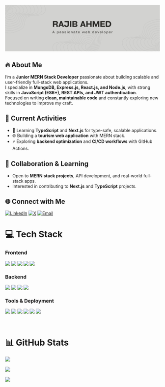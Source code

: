![logo](https://github.com/Rajib-Ahmed32/Rajib-Ahmed32/blob/main/rajib-github-cover.png)

## 🔥 About Me  

I’m a **Junior MERN Stack Developer** passionate about building scalable and user-friendly full-stack web applications.  
I specialize in **MongoDB, Express.js, React.js, and Node.js**, with strong skills in **JavaScript (ES6+), REST APIs, and JWT authentication**.  
Focused on writing **clean, maintainable code** and constantly exploring new technologies to improve my craft.  


## 📌 Current Activities  

- 🚀 Learning **TypeScript** and **Next.js** for type-safe, scalable applications.  
- 🌐 Building a **tourism web application** with MERN stack.  
- ⚡ Exploring **backend optimization** and **CI/CD workflows** with GitHub Actions.  


## 🤝 Collaboration & Learning  

- Open to **MERN stack projects**, API development, and real-world full-stack apps.  
- Interested in contributing to **Next.js** and **TypeScript** projects.  


## 🌐 Connect with Me  

[![LinkedIn](https://img.shields.io/badge/LinkedIn-%230077B5.svg?logo=linkedin&logoColor=white)](https://www.linkedin.com/in/rajib-ahmed-15997626a/) 
[![X](https://img.shields.io/badge/X-black.svg?logo=X&logoColor=white)](https://x.com/rajibahmed25032?t=E6aGTideV_wqSXsmap98YQ&s=09) 
[![Email](https://img.shields.io/badge/Email-D14836?logo=gmail&logoColor=white)](mailto:devrajibahmed@gmail.com)  


# 💻 Tech Stack  

### **Frontend**  
<p>
  <img src="https://img.shields.io/badge/react-%2320232a.svg?style=for-the-badge&logo=react&logoColor=%2361DAFB" />
  <img src="https://img.shields.io/badge/javascript-%23323330.svg?style=for-the-badge&logo=javascript&logoColor=%23F7DF1E" />
  <img src="https://img.shields.io/badge/tailwindcss-%2338B2AC.svg?style=for-the-badge&logo=tailwind-css&logoColor=white" />
  <img src="https://img.shields.io/badge/shadcn_ui-%235A0EF8.svg?style=for-the-badge&logo=shadcn&logoColor=white" />
  <img src="https://img.shields.io/badge/bootstrap-%238511FA.svg?style=for-the-badge&logo=bootstrap&logoColor=white" />
</p>  

### **Backend**  
<p>
  <img src="https://img.shields.io/badge/node.js-6DA55F.svg?style=for-the-badge&logo=node.js&logoColor=white" />
  <img src="https://img.shields.io/badge/express.js-%23404d59.svg?style=for-the-badge&logo=express&logoColor=white" />
  <img src="https://img.shields.io/badge/mongodb-%234ea94b.svg?style=for-the-badge&logo=mongodb&logoColor=white" />
  <img src="https://img.shields.io/badge/JWT-black.svg?style=for-the-badge&logo=json-web-tokens&logoColor=white" />
</p>  


### **Tools & Deployment**  
<p>
  <img src="https://img.shields.io/badge/firebase-%23039BE5.svg?style=for-the-badge&logo=firebase" />
  <img src="https://img.shields.io/badge/netlify-%23000000.svg?style=for-the-badge&logo=netlify&logoColor=#00C7B7" />
  <img src="https://img.shields.io/badge/render-%2346E3B7.svg?style=for-the-badge&logo=render&logoColor=white" />
  <img src="https://img.shields.io/badge/heroku-%23430098.svg?style=for-the-badge&logo=heroku&logoColor=white" />
  <img src="https://img.shields.io/badge/github-%23121011.svg?style=for-the-badge&logo=github&logoColor=white" />
  <img src="https://img.shields.io/badge/github%20actions-%232671E5.svg?style=for-the-badge&logo=githubactions&logoColor=white" />
</p>
 
<br>

# 📊 GitHub Stats  

![](https://github-readme-stats.vercel.app/api?username=Rajib-Ahmed32&theme=swift&hide_border=false&include_all_commits=true&count_private=false)  

![](https://nirzak-streak-stats.vercel.app/?user=Rajib-Ahmed32&theme=swift&hide_border=false)  

![](https://github-readme-stats.vercel.app/api/top-langs/?username=Rajib-Ahmed32&theme=swift&hide_border=false&include_all_commits=true&count_private=false&layout=compact)  


<!-- Proudly created with GPRM ( https://gprm.itsvg.in ) -->
